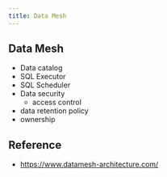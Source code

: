 ```yaml
---
title: Data Mesh
---
```


## Data Mesh


- Data catalog
- SQL Executor
- SQL Scheduler
- Data security
    - access control
- data retention policy
- ownership

## Reference
- https://www.datamesh-architecture.com/
